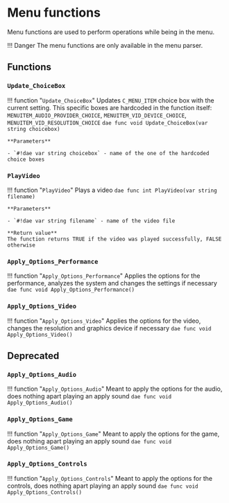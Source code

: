 # Menu functions
Menu functions are used to perform operations while being in the menu.

!!! Danger
    The menu functions are only available in the menu parser. 

## Functions

### `Update_ChoiceBox`
!!! function "`Update_ChoiceBox`"
    Updates `C_MENU_ITEM` choice box with the current setting.
    This specific boxes are hardcoded in the function itself:   
    `MENUITEM_AUDIO_PROVIDER_CHOICE`,
    `MENUITEM_VID_DEVICE_CHOICE`,
    `MENUITEM_VID_RESOLUTION_CHOICE`
    ```dae
    func void Update_ChoiceBox(var string choicebox) 
    ```

    **Parameters**  

    - `#!dae var string choicebox` - name of the one of the hardcoded choice boxes

### `PlayVideo`
!!! function "`PlayVideo`"
    Plays a video
    ```dae
    func int PlayVideo(var string filename) 
    ```

    **Parameters**  

    - `#!dae var string filename` - name of the video file

    **Return value**  
    The function returns TRUE if the video was played successfully, FALSE otherwise

### `Apply_Options_Performance`
!!! function "`Apply_Options_Performance`"
    Applies the options for the performance, analyzes the system and changes the settings if necessary
    ```dae
    func void Apply_Options_Performance() 
    ```

### `Apply_Options_Video`
!!! function "`Apply_Options_Video`"
    Applies the options for the video, changes the resolution and graphics device if necessary
    ```dae
    func void Apply_Options_Video() 
    ```

## Deprecated

### `Apply_Options_Audio`
!!! function "`Apply_Options_Audio`"
    Meant to apply the options for the audio, does nothing apart playing an apply sound
    ```dae
    func void Apply_Options_Audio() 
    ```

### `Apply_Options_Game`
!!! function "`Apply_Options_Game`"
    Meant to apply the options for the game, does nothing apart playing an apply sound
    ```dae
    func void Apply_Options_Game() 
    ```

### `Apply_Options_Controls`
!!! function "`Apply_Options_Controls`"
    Meant to apply the options for the controls, does nothing apart playing an apply sound
    ```dae
    func void Apply_Options_Controls() 
    ```

